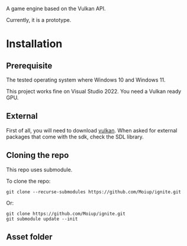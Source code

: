 A game engine based on the Vulkan API.

Currently, it is a prototype.

# Installation
## Prerequisite
The tested operating system where Windows 10 and Windows 11.

This project works fine on Visual Studio 2022. You need a Vulkan ready GPU.

## External
First of all, you will need to download [vulkan](https://vulkan.lunarg.com/sdk/home).
When asked for external packages that come with the sdk, check the SDL library.

## Cloning the repo
This repo uses submodule.

To clone the repo:
```
git clone --recurse-submodules https://github.com/Moiup/ignite.git
```

Or:
```
git clone https://github.com/Moiup/ignite.git
git submodule update --init
```

## Asset folder